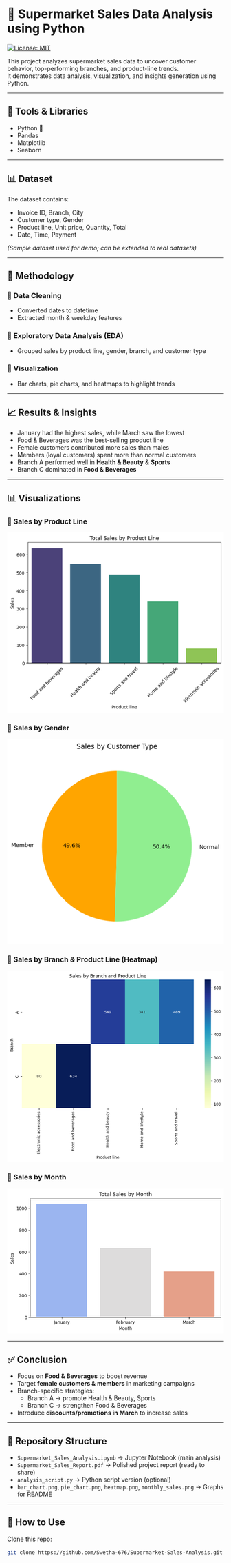 # 🛒 Supermarket Sales Data Analysis using Python  
[![License: MIT](https://img.shields.io/badge/License-MIT-yellow.svg)](LICENSE)  

This project analyzes supermarket sales data to uncover customer behavior, top-performing branches, and product-line trends.  
It demonstrates data analysis, visualization, and insights generation using Python.  

---

## 📌 Tools & Libraries  
- Python 🐍  
- Pandas  
- Matplotlib  
- Seaborn  

---

## 📊 Dataset  
The dataset contains:  
- Invoice ID, Branch, City  
- Customer type, Gender  
- Product line, Unit price, Quantity, Total  
- Date, Time, Payment  

*(Sample dataset used for demo; can be extended to real datasets)*  

---

## 🔎 Methodology  

### 🔹 Data Cleaning  
- Converted dates to datetime  
- Extracted month & weekday features  

### 🔹 Exploratory Data Analysis (EDA)  
- Grouped sales by product line, gender, branch, and customer type  

### 🔹 Visualization  
- Bar charts, pie charts, and heatmaps to highlight trends  

---

## 📈 Results & Insights  
- January had the highest sales, while March saw the lowest  
- Food & Beverages was the best-selling product line  
- Female customers contributed more sales than males  
- Members (loyal customers) spent more than normal customers  
- Branch A performed well in **Health & Beauty** & **Sports**  
- Branch C dominated in **Food & Beverages**  

---

## 📊 Visualizations  

### 🔹 Sales by Product Line  
![Sales by Product](bar_chart.png)  

### 🔹 Sales by Gender  
![Sales by Gender](pie_chart.png)  

### 🔹 Sales by Branch & Product Line (Heatmap)  
![Sales by Branch Heatmap](heatmap.png)  

### 🔹 Sales by Month  
![Sales by Month](monthly_sales.png)  

---

## ✅ Conclusion  
- Focus on **Food & Beverages** to boost revenue  
- Target **female customers & members** in marketing campaigns  
- Branch-specific strategies:  
  - Branch A → promote Health & Beauty, Sports  
  - Branch C → strengthen Food & Beverages  
- Introduce **discounts/promotions in March** to increase sales  

---

## 📂 Repository Structure  
- `Supermarket_Sales_Analysis.ipynb` → Jupyter Notebook (main analysis)  
- `Supermarket_Sales_Report.pdf` → Polished project report (ready to share)  
- `analysis_script.py` → Python script version (optional)  
- `bar_chart.png`, `pie_chart.png`, `heatmap.png`, `monthly_sales.png` → Graphs for README  

---

## 🌟 How to Use  
Clone this repo:  

```bash
git clone https://github.com/Swetha-676/Supermarket-Sales-Analysis.git
